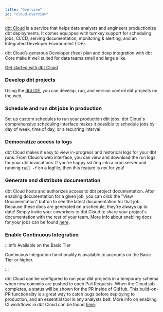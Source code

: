 ```yaml
---
title: "Overview"
id: "cloud-overview"
---
```


[dbt Cloud](https://www.getdbt.com/product/) is a service that helps data analysts and engineers productionize dbt deployments. It comes equipped with turnkey support for scheduling jobs, CI/CD, serving documentation, monitoring & alerting, and an Integrated Developer Environment (IDE).

dbt Cloud’s generous Developer (free) plan and deep integration with dbt Core make it well suited for data teams small and large alike.  

[Get started with dbt Cloud](https://www.getdbt.com/signup/)


### Develop dbt projects

Using the [dbt IDE](the-dbt-ide), you can develop, run, and version control dbt projects on the web.

<LoomVideo id="05f9c34b17c74c97b98286683dafd420" />

### Schedule and run dbt jobs in production

Set up custom schedules to run your production dbt jobs. dbt Cloud's comprehensive scheduling interface makes it possible to schedule jobs by day of week, time of day, or a recurring interval.

<Lightbox src="/img/docs/dbt-cloud/28f97e6-job-schedule.gif" title="Scheduling jobs with dbt Cloud"/>

### Democratize access to logs

dbt Cloud makes it easy to view in-progress and historical logs for your dbt runs. From Cloud's web interface, you can view and download the run logs for your dbt invocations. If you're happy ssh'ing into a cron server and running `tail -f` on a logfile, then this feature is *not* for you!

<Lightbox src="/img/docs/dbt-cloud/c3fe800-Screen_Shot_2019-02-08_at_6.53.29_PM.png" title="Viewing logs for a dbt run"/>

### Generate and distribute documentation

dbt Cloud hosts and authorizes access to dbt project documentation. After enabling documentation for a given job, you can click the "View Documentation" button to see the latest documentation for that job. Because these docs are generated on a schedule, they're always up to date! Simply invite your coworkers to dbt Cloud to share your project's documentation with the rest of your team. More info about enabling docs for your jobs can be found [here](cloud-generating-documentation).

<Lightbox src="/img/docs/dbt-cloud/b4f242f-view-docs.gif" title="Viewing documentation in dbt Cloud"/>

### Enable Continuous Integration 

:::info Available on the Basic Tier

Continuous Integration functionality is available to accounts on the Basic Tier or higher.

:::

dbt Cloud can be configured to run your dbt projects in a temporary schema when new commits are pushed to open Pull Requests. When the Cloud job completes, a status will be shown for the PR inside of GitHub. This build-on-PR functionality is a great way to catch bugs before deploying to production, and an essential tool in any analysts belt. More info on enabling CI workflows in dbt Cloud can be found [here](cloud-enabling-continuous-integration-with-github).

<Lightbox src="/img/docs/dbt-cloud/813b88c-Screen_Shot_2019-02-08_at_4.54.41_PM.png" title=""/>
